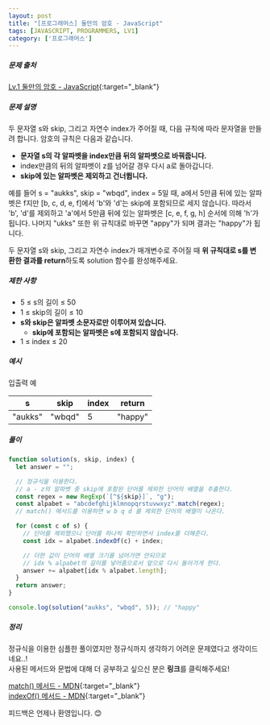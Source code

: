 ```yaml
---
layout: post
title: "[프로그래머스] 둘만의 암호 - JavaScript"
tags: [JAVASCRIPT, PROGRAMMERS, LV1]
category: ['프로그래머스']
---
```


##### 문제 출처

[Lv.1 둘만의 암호 - JavaScript](https://school.programmers.co.kr/learn/courses/30/lessons/155652?language=javascript){:target="\_blank"}

##### 문제 설명

두 문자열 s와 skip, 그리고 자연수 index가 주어질 때, 다음 규칙에 따라 문자열을 만들려 합니다. 암호의 규칙은 다음과 같습니다.

- **문자열 s의 각 알파벳을 index만큼 뒤의 알파벳으로 바꿔줍니다.**
- index만큼의 뒤의 알파벳이 z를 넘어갈 경우 다시 a로 돌아갑니다.
- **skip에 있는 알파벳은 제외하고 건너뜁니다.**

예를 들어 s = "aukks", skip = "wbqd", index = 5일 때, a에서 5만큼 뒤에 있는 알파벳은 f지만 [b, c, d, e, f]에서 'b'와 'd'는 skip에 포함되므로 세지 않습니다. 따라서 'b', 'd'를 제외하고 'a'에서 5만큼 뒤에 있는 알파벳은 [c, e, f, g, h] 순서에 의해 'h'가 됩니다. 나머지 "ukks" 또한 위 규칙대로 바꾸면 "appy"가 되며 결과는 "happy"가 됩니다.

두 문자열 s와 skip, 그리고 자연수 index가 매개변수로 주어질 때 **위 규칙대로 s를 변환한 결과를 return**하도록 solution 함수를 완성해주세요.

##### 제한 사항

- 5 ≤ s의 길이 ≤ 50
- 1 ≤ skip의 길이 ≤ 10
- **s와 skip은 알파벳 소문자로만 이루어져 있습니다.**
  - **skip에 포함되는 알파벳은 s에 포함되지 않습니다.**
- 1 ≤ index ≤ 20

##### 예시

입출력 예

| s       | skip   | index | return  |
| ------- | ------ | ----- | ------- |
| "aukks" | "wbqd" | 5     | "happy" |

##### 풀이

```javascript
function solution(s, skip, index) {
  let answer = "";

  // 정규식을 이용한다.
  // a - z의 알파벳 중 skip에 포함된 단어를 제외한 단어의 배열을 추출한다.
  const regex = new RegExp(`[^${skip}]`, "g");
  const alpabet = "abcdefghijklmnopqrstuvwxyz".match(regex);
  // match() 메서드를 이용하면 w b q d 를 제외한 단어의 배열이 나온다.

  for (const c of s) {
    // 단어를 제외했으니 단어를 하나씩 확인하면서 index를 더해준다.
    const idx = alpabet.indexOf(c) + index;

    // 더한 값이 단어의 배열 크기를 넘어가면 안되므로
    // idx % alpabet의 길이를 넣어줌으로서 앞으로 다시 돌아가게 한다.
    answer += alpabet[idx % alpabet.length];
  }
  return answer;
}

console.log(solution("aukks", "wbqd", 5)); // "happy"
```

##### 정리

정규식을 이용한 심플한 풀이였지만 정규식까지 생각하기 어려운 문제였다고 생각이드네요..!<br/>
사용된 메서드와 문법에 대해 더 공부하고 싶으신 분은 **링크**를 클릭해주세요!

[match() 메서드 - MDN](https://developer.mozilla.org/ko/docs/Web/JavaScript/Reference/Global_Objects/String/match){:target="\_blank"}<br />
[indexOf() 메서드 - MDN](https://developer.mozilla.org/ko/docs/Web/JavaScript/Reference/Global_Objects/Array/indexOf){:target="\_blank"}<br />

피드백은 언제나 환영입니다. 😊
